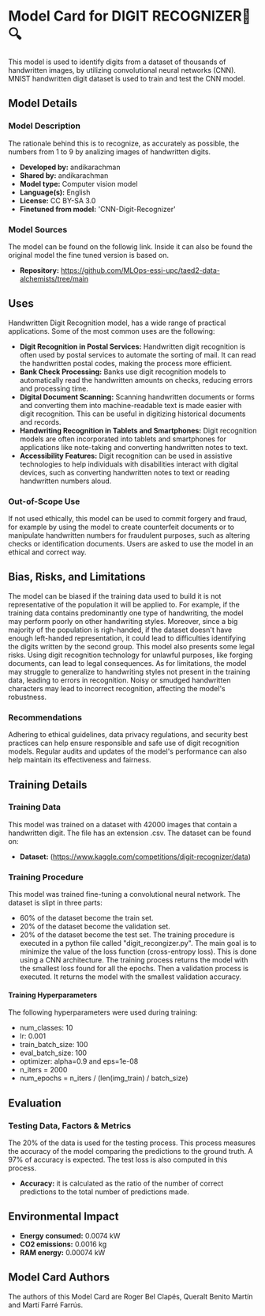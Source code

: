 

# Model Card for DIGIT RECOGNIZER🔢🔍

This model is used to identify digits from a dataset of thousands of handwritten images, by utilizing convolutional neural networks (CNN). MNIST handwritten digit dataset is used to train and test the CNN model.

## Model Details

### Model Description

The rationale behind this is to recognize, as accurately as possible, the numbers from 1 to 9 by analizing images of handwritten digits.

- **Developed by:** andikarachman 
- **Shared by:** andikarachman
- **Model type:** Computer vision model
- **Language(s):** English
- **License:** CC BY-SA 3.0
- **Finetuned from model:** 'CNN-Digit-Recognizer'

### Model Sources

The model can be found on the followig link. Inside it can also be found the original model the fine tuned version is based on.

- **Repository:** https://github.com/MLOps-essi-upc/taed2-data-alchemists/tree/main

## Uses

Handwritten Digit Recognition model, has a wide range of practical applications.
Some of the most common uses are the following:

- **Digit Recognition in Postal Services:** Handwritten digit recognition is often used by postal services to automate the sorting of mail. It can read the handwritten postal codes, making the process more efficient.
- **Bank Check Processing:** Banks use digit recognition models to automatically read the handwritten amounts on checks, reducing errors and processing time.
- **Digital Document Scanning:** Scanning handwritten documents or forms and converting them into machine-readable text is made easier with digit recognition. This can be useful in digitizing historical documents and records.
- **Handwriting Recognition in Tablets and Smartphones:** Digit recognition models are often incorporated into tablets and smartphones for applications like note-taking and converting handwritten notes to text.
- **Accessibility Features:** Digit recognition can be used in assistive technologies to help individuals with disabilities interact with digital devices, such as converting handwritten notes to text or reading handwritten numbers aloud.

### Out-of-Scope Use

If not used ethically, this model can be used to commit forgery and fraud, for example by using the model to create counterfeit documents or to manipulate handwritten numbers for fraudulent purposes, such as altering checks or identification documents. Users are asked to use the model in an ethical and correct way. 

## Bias, Risks, and Limitations

The model can be biased if the training data used to build it is not representative of the population it will be applied to. For example, if the training data contains predominantly one type of handwriting, the model may perform poorly on other handwriting styles. Moreover, since a big majority of the population is righ-handed, if the dataset doesn't have enough left-handed representation, it could lead to difficulties identifying the digits written by the second group.
This model also presents some legal risks. Using digit recognition technology for unlawful purposes, like forging documents, can lead to legal consequences.
As for limitations, the model may struggle to generalize to handwriting styles not present in the training data, leading to errors in recognition. Noisy or smudged handwritten characters may lead to incorrect recognition, affecting the model's robustness.

### Recommendations

Adhering to ethical guidelines, data privacy regulations, and security best practices can help ensure responsible and safe use of digit recognition models. Regular audits and updates of the model's performance can also help maintain its effectiveness and fairness.

## Training Details

### Training Data

This model was trained on a dataset with 42000 images that contain a handwritten digit. The file has an extension .csv.
The dataset can be found on:

- **Dataset:** (https://www.kaggle.com/competitions/digit-recognizer/data)

### Training Procedure 
This model was trained fine-tuning a convolutional neural network. 
The dataset is slipt in three parts:
- 60% of the dataset become the train set.
- 20% of the dataset become the validation set.
- 20% of the dataset become the test set.
The training procedure is executed in a python file called "digit_recongizer.py". The main goal is to minimize the value of the loss function (cross-entropy loss). This is done using a CNN architecture.
The training process returns the model with the smallest loss found for all the epochs.
Then a validation process is  executed. It returns the model with the smallest validation accuracy.

#### Training Hyperparameters
The following hyperparameters were used during training:

- num_classes: 10
- lr: 0.001
- train_batch_size: 100
- eval_batch_size: 100
- optimizer: alpha=0.9 and eps=1e-08 
- n_iters = 2000
- num_epochs = n_iters / (len(img_train) / batch_size)

## Evaluation
### Testing Data, Factors & Metrics
The 20% of the data is used for the testing process. This process measures the accuracy of the model comparing the predictions to the ground truth. A 97% of accuracy is expected. The test loss is also computed in this process.

- **Accuracy:** it is calculated as the ratio of the number of correct predictions to the total number of predictions made.

## Environmental Impact

- **Energy consumed:** 0.0074 kW
- **CO2 emissions:** 0.0016 kg
- **RAM energy:** 0.00074 kW

## Model Card Authors
The authors of this Model Card are Roger Bel Clapés, Queralt Benito Martín and Martí Farré Farrús.
